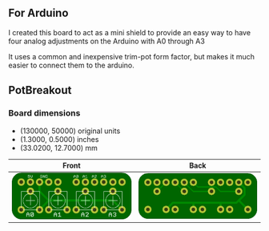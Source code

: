 ## For Arduino 

I created this board to act as a mini shield to provide an easy way to have four analog adjustments on the Arduino with A0 through A3

It uses a common and inexpensive trim-pot form factor, but makes it much easier to connect them to the arduino. 

## PotBreakout 


### Board dimensions

* (130000, 50000) original units
* (1.3000, 0.5000) inches
* (33.0200, 12.7000) mm



| Front | Back |
| --- | --- |
| ![Front](PotBreakout.png) | ![Back](PotBreakout_back.png) |


